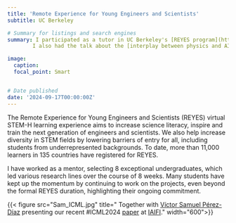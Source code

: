 ```yaml
---
title: 'Remote Experience for Young Engineers and Scientists'
subtitle: UC Berkeley

# Summary for listings and search engines
summary: I participated as a tutor in UC Berkeley's [REYES program](https://iaifi.org/outreach.html) and I had to the honor to work with talented students from around the world. 
        I also had the talk about the [interplay between physics and AI](https://www.youtube.com/watch?v=VI30D2jOhC4&t=1828s).

image:
  caption: 
  focal_point: Smart


# Date published
date: '2024-09-17T00:00:00Z'
---
```


The Remote Experience for Young Engineers and Scientists (REYES) virtual STEM-H learning experience aims to increase science literacy, inspire and train the next generation of engineers and scientists. We also help increase diversity in STEM fields by lowering barriers of entry for all, including students from underrepresented backgrounds. To date, more than 11,000 learners in 135 countries have registered for REYES. 

I have worked as a mentor, selecting 8 exceptional undergraduates, which led various research lines over the course of 8 weeks. Many students have kept up the momentum by continuing to work on the projects, even beyond the formal REYES duration, highlighting their ongoing commitment. 

<!-- {{ $image := .Resources.Get "Sam_ICML.jpg" }} -->
  <!-- {{</* video src="my_video.mp4" controls="yes" */>}}

  Together with [Víctor Samuel Pérez-Díaz](https://www.samuelperezdi.com) presenting our recent \#ICML2024 paper at IAIFI. -->

{{< figure src="Sam_ICML.jpg" title="  Together with [Víctor Samuel Pérez-Díaz](https://www.samuelperezdi.com) presenting our recent \#ICML2024 [paper](https://arxiv.org/abs/2306.06099) at [IAIFI](https://x.com/iaifi_news/status/1836159744915984804/)." width="600">}}




